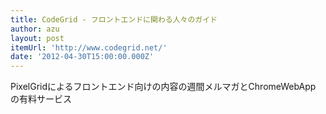 ```yaml
---
title: CodeGrid - フロントエンドに関わる人々のガイド
author: azu
layout: post
itemUrl: 'http://www.codegrid.net/'
date: '2012-04-30T15:00:00.000Z'
---
```

PixelGridによるフロントエンド向けの内容の週間メルマガとChromeWebApp の有料サービス
